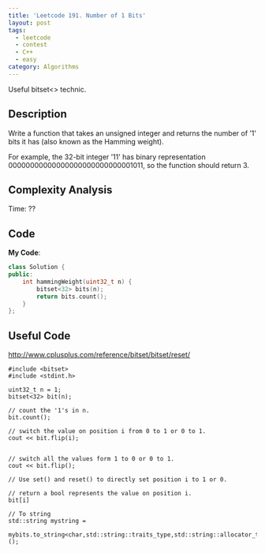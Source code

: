 ```yaml
---
title: 'Leetcode 191. Number of 1 Bits'
layout: post
tags:
  - leetcode
  - contest
  - C++
  - easy
category: Algorithms 
---
```


Useful bitset<> technic.

<!--more-->

## Description
Write a function that takes an unsigned integer and returns the number of ’1' bits it has (also known as the Hamming weight).

For example, the 32-bit integer ’11' has binary representation 00000000000000000000000000001011, so the function should return 3.
## Complexity Analysis

Time: ??


## Code

**My Code**:

```cpp
class Solution {
public:
    int hammingWeight(uint32_t n) {
        bitset<32> bits(n);
        return bits.count();
    }
};
```

## Useful Code
http://www.cplusplus.com/reference/bitset/bitset/reset/

```
#include <bitset>
#include <stdint.h>

uint32_t n = 1;
bitset<32> bit(n);

// count the '1's in n.
bit.count();

// switch the value on position i from 0 to 1 or 0 to 1.
cout << bit.flip(i);


// switch all the values form 1 to 0 or 0 to 1.
cout << bit.flip();

// Use set() and reset() to directly set position i to 1 or 0.

// return a bool represents the value on position i.
bit[i]

// To string
std::string mystring =
   mybits.to_string<char,std::string::traits_type,std::string::allocator_type>();
```